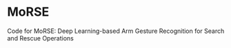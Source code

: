 # MoRSE
Code for MoRSE: Deep Learning-based Arm Gesture Recognition for Search and Rescue Operations
